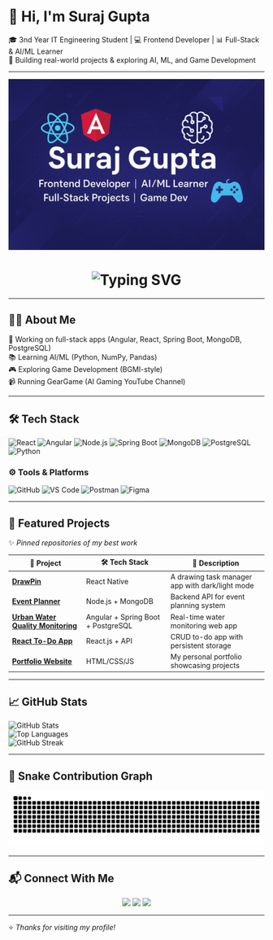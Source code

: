 # 👋 Hi, I'm Suraj Gupta  

🎓 3nd Year IT Engineering Student | 💻 Frontend Developer | 📊 Full-Stack & AI/ML Learner  
🚀 Building real-world projects & exploring AI, ML, and Game Development  

---

<!-- Banner -->
<img src="./banner.png" alt="banner" />

<!-- Typing Animation -->
<h1 align="center">
  <img src="https://readme-typing-svg.herokuapp.com?font=Fira+Code&weight=600&size=28&pause=1000&color=4E8DFF&center=true&vCenter=true&width=600&lines=Hi+👋,+I'm+Suraj+Gupta!;Frontend+Developer+%7C+AI%2FML+Learner;Full-Stack+Engineer;Game+Dev+Enthusiast" alt="Typing SVG" />
</h1>

---

## 🧑‍💻 About Me
🔭 Working on full-stack apps (Angular, React, Spring Boot, MongoDB, PostgreSQL)  
📚 Learning AI/ML (Python, NumPy, Pandas)  
🎮 Exploring Game Development (BGMI-style)  
📹 Running GearGame (AI Gaming YouTube Channel)  

---

## 🛠 Tech Stack
![React](https://img.shields.io/badge/React-20232A?style=for-the-badge&logo=react&logoColor=61DAFB)
![Angular](https://img.shields.io/badge/Angular-DD0031?style=for-the-badge&logo=angular&logoColor=white)
![Node.js](https://img.shields.io/badge/Node.js-43853D?style=for-the-badge&logo=node.js&logoColor=white)
![Spring Boot](https://img.shields.io/badge/SpringBoot-6DB33F?style=for-the-badge&logo=springboot&logoColor=white)
![MongoDB](https://img.shields.io/badge/MongoDB-4ea94b?style=for-the-badge&logo=mongodb&logoColor=white)
![PostgreSQL](https://img.shields.io/badge/PostgreSQL-316192?style=for-the-badge&logo=postgresql&logoColor=white)
![Python](https://img.shields.io/badge/Python-FFD43B?style=for-the-badge&logo=python&logoColor=blue)

### ⚙️ Tools & Platforms  
![GitHub](https://img.shields.io/badge/GitHub-181717?style=for-the-badge&logo=github)
![VS Code](https://img.shields.io/badge/VSCode-0078D7?style=for-the-badge&logo=visualstudiocode&logoColor=white)
![Postman](https://img.shields.io/badge/Postman-FF6C37?style=for-the-badge&logo=postman&logoColor=white)
![Figma](https://img.shields.io/badge/Figma-F24E1E?style=for-the-badge&logo=figma&logoColor=white)

---

## 📌 Featured Projects  
✨ *Pinned repositories of my best work*  

| 🔗 Project | 🛠 Tech Stack | 📖 Description |
|------------|-------------|---------------|
| [**DrawPin**](#) | React Native | A drawing task manager app with dark/light mode |
| [**Event Planner**](#) | Node.js + MongoDB | Backend API for event planning system |
| [**Urban Water Quality Monitoring**](#) | Angular + Spring Boot + PostgreSQL | Real-time water monitoring web app |
| [**React To-Do App**](#) | React.js + API | CRUD to-do app with persistent storage |
| [**Portfolio Website**](#) | HTML/CSS/JS | My personal portfolio showcasing projects |

---

## 📈 GitHub Stats
![GitHub Stats](https://github-readme-stats.vercel.app/api?username=Suraj-Gupta-06&show_icons=true&theme=radical)  
![Top Languages](https://github-readme-stats.vercel.app/api/top-langs/?username=Suraj-Gupta-06&layout=compact&theme=radical)  
![GitHub Streak](https://github-readme-streak-stats.herokuapp.com/?user=Suraj-Gupta-06&theme=radical)

---

## 🐍 Snake Contribution Graph
<img src="https://github.com/Suraj-Gupta-06/Suraj-Gupta-06/blob/output/github-contribution-grid-snake.svg" />

---

## 📬 Connect With Me  
<p align="center">
<a href="https://linkedin.com/in/suraj-gupta-" target="_blank"><img src="https://img.shields.io/badge/LinkedIn-0A66C2?style=for-the-badge&logo=linkedin&logoColor=white"/></a>
<a href="https://youtube.com/@GearGame06" target="_blank"><img src="https://img.shields.io/badge/YouTube-FF0000?style=for-the-badge&logo=youtube&logoColor=white"/></a>
<a href="https://instagram.com/suraj_gupta__06" target="_blank"><img src="https://img.shields.io/badge/Instagram-E4405F?style=for-the-badge&logo=instagram&logoColor=white"/></a>
</p>

---

⭐ *Thanks for visiting my profile!*
